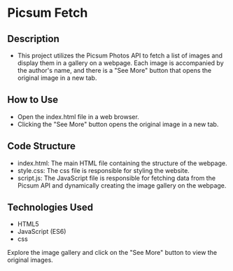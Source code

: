 # Picsum Fetch
## Description
 - This project utilizes the Picsum Photos API to fetch a list of images and display them in a gallery on a webpage. Each image is accompanied by the author's name, and there is a "See More" button that opens the original image in a new tab.

## How to Use
 - Open the index.html file in a web browser.
 - Clicking the "See More" button opens the original image in a new tab.

## Code Structure
 - index.html: The main HTML file containing the structure of the webpage.
 - style.css: The css file is responsible for styling the website.
 - script.js: The JavaScript file is responsible for fetching data from the Picsum API and dynamically creating the image gallery on the webpage.

## Technologies Used
 - HTML5
 - JavaScript (ES6)
 - css

Explore the image gallery and click on the "See More" button to view the original images.
